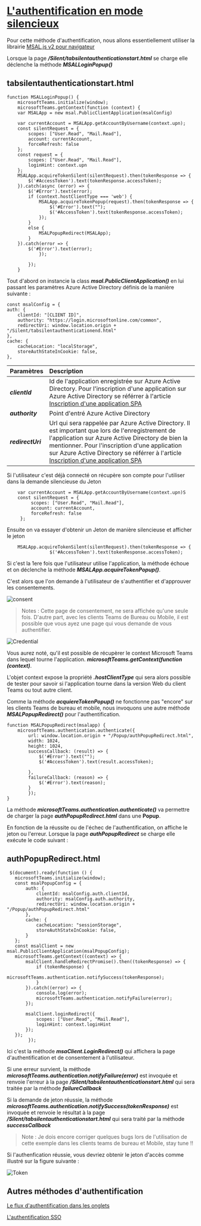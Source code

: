 #  [L'authentification en mode silencieux](https://docs.microsoft.com/fr-fr/microsoftteams/platform/concepts/authentication/authentication)

Pour cette méthode d'authentification, nous allons essentiellement utiliser la librairie [MSAL.js v2 pour navigateur](https://github.com/AzureAD/microsoft-authentication-library-for-js/tree/dev/lib/msal-browser)

Lorsque la page **_/Silent/tabsilentauthenticationstart.html_** se charge elle déclenche la méthode **_MSALLoginPopup()_**

## tabsilentauthenticationstart.html

```JS
function MSALLoginPopup() {
    microsoftTeams.initialize(window);
    microsoftTeams.getContext(function (context) {
    var MSALApp = new msal.PublicClientApplication(msalConfig)
    
    var currentAccount = MSALApp.getAccountByUsername(context.upn);
    const silentRequest = {
        scopes: ["User.Read", "Mail.Read"],
        account: currentAccount,
        forceRefresh: false
    };
    const request = {
        scopes: ["User.Read", "Mail.Read"],
        loginHint: context.upn
    };    
    MSALApp.acquireTokenSilent(silentRequest).then(tokenResponse => {
        $('#AccessToken').text(tokenResponse.accessToken);
    }).catch(async (error) => {
        $('#Error').text(error);
        if (context.hostClientType === 'web') {
            MSALApp.acquireTokenPopup(request).then(tokenResponse => {
                $('#Error').text("");
                $('#AccessToken').text(tokenResponse.accessToken);
            });
        }
        else {      
            MSALPopupRedirect(MSALApp);
        }
    }).catch(error => {
        $('#Error').text(error);
            });

        });
    }
```

Tout d'abord on instancie la class **_msal.PublicClientApplication()_** en lui passant les paramètres Azure Active Directory définis de la manière suivante : 

```JS
const msalConfig = {
auth: {
    clientId: "[CLIENT ID]",
    authority: "https://login.microsoftonline.com/common", 
    redirectUri: window.location.origin + "/Silent/tabsilentauthenticationend.html"        
},
cache: {
    cacheLocation: "localStorage", 
    storeAuthStateInCookie: false, 
},
```
| Paramètres| Description |
| ------------- |:-------------|
|**_clientId_**| Id de l'application enregistrée sur Azure Active Directory. Pour l'inscription d'une application sur Azure Active Directory se référrer à l'article [Inscription d'une application SPA](https://docs.microsoft.com/fr-fr/azure/active-directory/develop/scenario-spa-app-registration#redirect-uri-msaljs-20-with-auth-code-flow) |
|**_authority_**|Point d'entré Azure Active Directory|
|**_redirectUri_**|Url qui sera rappelée par Azure Active Directory. Il est important que lors de l'enregistrement de l'application sur Azure Active Directory de bien la mentionner. Pour l'inscription d'une application sur Azure Active Directory se référrer à l'article [Inscription d'une application SPA](https://docs.microsoft.com/fr-fr/azure/active-directory/develop/scenario-spa-app-registration#redirect-uri-msaljs-20-with-auth-code-flow) |

Si l'utilisateur c'est déjà connecté on récupère son compte pour l'utiliser dans la demande silencieuse du Jeton

```JS
    var currentAccount = MSALApp.getAccountByUsername(context.upn)S
    const silentRequest = {
         scopes: ["User.Read", "Mail.Read"],
         account: currentAccount,
         forceRefresh: false
     };
```

Ensuite on va essayer d'obtenir un Jeton de manière silencieuse et afficher le jeton

```JS
    MSALApp.acquireTokenSilent(silentRequest).then(tokenResponse => {
                $('#AccessToken').text(tokenResponse.accessToken);
```

Si c'est la 1ere fois que l'utilisateur utilise l'application, la méthode échoue et on déclenche la méthode **_MSALApp.acquireTokenPopup()_**.

C'est alors que l'on demande à l'utilisateur de s'authentifier et d'approuver les consentements.

![consent](./images/SilentConsentement.png)

>Notes : Cette page de consentement, ne sera affichée qu'une seule fois. D'autre part, avec les clients Teams de Bureau ou Mobile, il est possible que vous ayez une page qui vous demande de vous authentifier.

![Credential](./images/SilentCredentiels.png)

Vous aurez noté, qu'il est possible de récupèrer le context Microsoft Teams dans lequel tourne l'application. **_microsoftTeams.getContext(function (context)_**.

L'objet context expose la propriété **_.hostClientType_** qui sera alors possible de tester pour savoir si l'application tourne dans la version Web du client Teams ou tout autre client. 

Comme la méthode **_acquiereTokenPopup()_** ne fonctionne pas "encore" sur les clients Teams de bureau et mobile, nous invoquons une autre méthode **_MSALPopupRedirect()_** pour l'authentification.

```JS
function MSALPopupRedirect(msalapp) {    
    microsoftTeams.authentication.authenticate({
        url: window.location.origin + "/Popup/authPopupRedirect.html",
        width: 1024,
        height: 1024,
        successCallback: (result) => {
            $('#Error').text("");
            $('#AccessToken').text(result.accessToken);
            
        },
        failureCallback: (reason) => {
            $('#Error').text(reason);
        }
        });
}
```

La méthode **_microsoftTeams.authentication.authenticate()_** va permettre de charger la page **_authPopupRedirect.html_** dans une **Popup**.

En fonction de la réussite ou de l'échec de l'authentification, on affiche le jeton ou l'erreur.
Lorsque la page **_authPopupRedirect_** se charge elle exécute le code suivant :

## authPopupRedirect.html

```JS
 $(document).ready(function () {
   microsoftTeams.initialize(window);
   const msalPopupConfig = {
       auth: {
           clientId: msalConfig.auth.clientId,
           authority: msalConfig.auth.authority,
           redirectUri: window.location.origin + "/Popup/authPopupRedirect.html"
       },
       cache: {
           cacheLocation: "sessionStorage", 
           storeAuthStateInCookie: false, 
       }
   };
   const msalClient = new msal.PublicClientApplication(msalPopupConfig);
   microsoftTeams.getContext((context) => {
       msalClient.handleRedirectPromise().then((tokenResponse) => {
           if (tokenResponse) {
               microsoftTeams.authentication.notifySuccess(tokenResponse);
           }
       }).catch((error) => {
           console.log(error);
           microsoftTeams.authentication.notifyFailure(error);
       });
       
       msalClient.loginRedirect({
           scopes: ["User.Read", "Mail.Read"],
           loginHint: context.loginHint
       });
   });
        });
```

Ici c'est la méthode **_msaClient.LoginRedirect()_** qui affichera la page d'authentification et de consentement à l'utilisateur.

Si une erreur survient, la méthode **_microsoftTeams.authentication.notifyFailure(error)_** est invoquée et renvoie l'erreur à la page **_/Silent/tabsilentauthenticationstart.html_** qui sera traitée par la méthode **_failureCallback_**

 Si la demande de jeton réussie, la méthode **_microsoftTeams.authentication.notifySuccess(tokenResponse)_** est invoquée et renvoie le résultat à la page **_/Silent/tabsilentauthenticationstart.html_** qui sera traité par la méthode **_successCallback_**

 >Note : Je dois encore corriger quelques bugs lors de l'utilisation de cette exemple dans les clients teams de bureau et Mobile, stay tune !!

Si l'authenfication réussie, vous devriez obtenir le jeton d'accès comme illustré sur la figure suivante : 

![Token](./images/SilentToken.png)

## Autres méthodes d'authentification

[Le flux d'authentification dans les onglets](./Tab.md)

[L'authentification SSO](./SSO.md)


